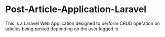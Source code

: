 # Post-Article-Application-Laravel
This is a Laravel Web Application designed to perform CRUD operation on articles being posted depending on the user logged in
